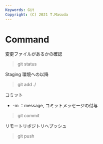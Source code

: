 ```yaml
---
Keywords: Git
Copyright: (C) 2021 T.Masuda
---
```

# Command

変更ファイルがあるかの確認

> git status

Staging 環境への以降

> git add ./

コミット

* -m ：message, コミットメッセージの付与 

> git commit

リモートリポジトリへプッシュ

> git push